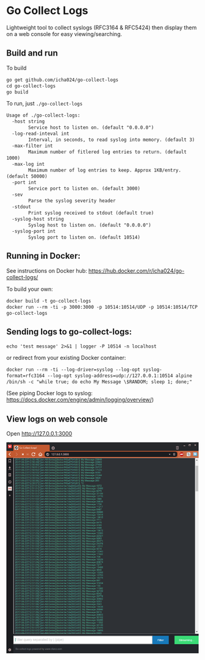 # Go Collect Logs

Lightweight tool to collect syslogs (RFC3164 & RFC5424) then display them on a web console for easy viewing/searching.

## Build and run
To build
```
go get github.com/icha024/go-collect-logs
cd go-collect-logs
go build
```

To run, just `./go-collect-logs`
```
Usage of ./go-collect-logs:
  -host string
    	Service host to listen on. (default "0.0.0.0")
  -log-read-inteval int
    	Interval, in seconds, to read syslog into memory. (default 3)
  -max-filter int
    	Maximum number of fitlered log entries to return. (default 1000)
  -max-log int
    	Maximum number of log entries to keep. Approx 1KB/entry. (default 50000)
  -port int
    	Service port to listen on. (default 3000)
  -sev
    	Parse the syslog severity header
  -stdout
    	Print syslog received to stdout (default true)
  -syslog-host string
    	Syslog host to listen on. (default "0.0.0.0")
  -syslog-port int
    	Syslog port to listen on. (default 10514)
```

## Running in Docker:
See instructions on Docker hub:
https://hub.docker.com/r/icha024/go-collect-logs/

To build your own:
```
docker build -t go-collect-logs
docker run --rm -ti -p 3000:3000 -p 10514:10514/UDP -p 10514:10514/TCP go-collect-logs
```

## Sending logs to go-collect-logs:
```
echo 'test message' 2>&1 | logger -P 10514 -n localhost
```

or redirect from your existing Docker container:
```
docker run --rm -ti --log-driver=syslog --log-opt syslog-format=rfc3164 --log-opt syslog-address=udp://127.0.0.1:10514 alpine /bin/sh -c "while true; do echo My Message \$RANDOM; sleep 1; done;"
```
(See piping Docker logs to syslog: https://docs.docker.com/engine/admin/logging/overview/)


## View logs on web console
Open http://127.0.0.1:3000

![Screenshot of web console](screenshot.png)